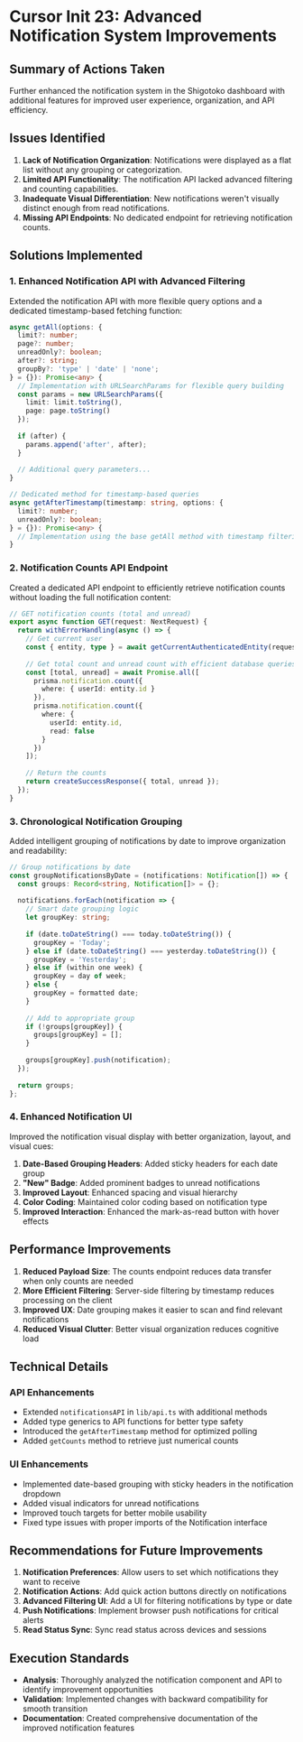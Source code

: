 # Cursor Init 23: Advanced Notification System Improvements

## Summary of Actions Taken

Further enhanced the notification system in the Shigotoko dashboard with additional features for improved user experience, organization, and API efficiency.

## Issues Identified

1. **Lack of Notification Organization**: Notifications were displayed as a flat list without any grouping or categorization.
2. **Limited API Functionality**: The notification API lacked advanced filtering and counting capabilities.
3. **Inadequate Visual Differentiation**: New notifications weren't visually distinct enough from read notifications.
4. **Missing API Endpoints**: No dedicated endpoint for retrieving notification counts.

## Solutions Implemented

### 1. Enhanced Notification API with Advanced Filtering

Extended the notification API with more flexible query options and a dedicated timestamp-based fetching function:

```typescript
async getAll(options: { 
  limit?: number; 
  page?: number; 
  unreadOnly?: boolean;
  after?: string;
  groupBy?: 'type' | 'date' | 'none';
} = {}): Promise<any> {
  // Implementation with URLSearchParams for flexible query building
  const params = new URLSearchParams({
    limit: limit.toString(),
    page: page.toString()
  });
  
  if (after) {
    params.append('after', after);
  }
  
  // Additional query parameters...
}

// Dedicated method for timestamp-based queries
async getAfterTimestamp(timestamp: string, options: { 
  limit?: number;
  unreadOnly?: boolean;
} = {}): Promise<any> {
  // Implementation using the base getAll method with timestamp filtering
}
```

### 2. Notification Counts API Endpoint

Created a dedicated API endpoint to efficiently retrieve notification counts without loading the full notification content:

```typescript
// GET notification counts (total and unread)
export async function GET(request: NextRequest) {
  return withErrorHandling(async () => {
    // Get current user
    const { entity, type } = await getCurrentAuthenticatedEntity(request);
    
    // Get total count and unread count with efficient database queries
    const [total, unread] = await Promise.all([
      prisma.notification.count({
        where: { userId: entity.id }
      }),
      prisma.notification.count({
        where: {
          userId: entity.id,
          read: false
        }
      })
    ]);
    
    // Return the counts
    return createSuccessResponse({ total, unread });
  });
}
```

### 3. Chronological Notification Grouping

Added intelligent grouping of notifications by date to improve organization and readability:

```typescript
// Group notifications by date
const groupNotificationsByDate = (notifications: Notification[]) => {
  const groups: Record<string, Notification[]> = {};
  
  notifications.forEach(notification => {
    // Smart date grouping logic
    let groupKey: string;
    
    if (date.toDateString() === today.toDateString()) {
      groupKey = 'Today';
    } else if (date.toDateString() === yesterday.toDateString()) {
      groupKey = 'Yesterday';
    } else if (within one week) {
      groupKey = day of week;
    } else {
      groupKey = formatted date;
    }
    
    // Add to appropriate group
    if (!groups[groupKey]) {
      groups[groupKey] = [];
    }
    
    groups[groupKey].push(notification);
  });
  
  return groups;
};
```

### 4. Enhanced Notification UI

Improved the notification visual display with better organization, layout, and visual cues:

1. **Date-Based Grouping Headers**: Added sticky headers for each date group
2. **"New" Badge**: Added prominent badges to unread notifications
3. **Improved Layout**: Enhanced spacing and visual hierarchy
4. **Color Coding**: Maintained color coding based on notification type
5. **Improved Interaction**: Enhanced the mark-as-read button with hover effects

## Performance Improvements

1. **Reduced Payload Size**: The counts endpoint reduces data transfer when only counts are needed
2. **More Efficient Filtering**: Server-side filtering by timestamp reduces processing on the client
3. **Improved UX**: Date grouping makes it easier to scan and find relevant notifications
4. **Reduced Visual Clutter**: Better visual organization reduces cognitive load

## Technical Details

### API Enhancements
- Extended `notificationsAPI` in `lib/api.ts` with additional methods
- Added type generics to API functions for better type safety
- Introduced the `getAfterTimestamp` method for optimized polling
- Added `getCounts` method to retrieve just numerical counts

### UI Enhancements
- Implemented date-based grouping with sticky headers in the notification dropdown
- Added visual indicators for unread notifications
- Improved touch targets for better mobile usability
- Fixed type issues with proper imports of the Notification interface

## Recommendations for Future Improvements

1. **Notification Preferences**: Allow users to set which notifications they want to receive
2. **Notification Actions**: Add quick action buttons directly on notifications
3. **Advanced Filtering UI**: Add a UI for filtering notifications by type or date
4. **Push Notifications**: Implement browser push notifications for critical alerts
5. **Read Status Sync**: Sync read status across devices and sessions

## Execution Standards

- **Analysis**: Thoroughly analyzed the notification component and API to identify improvement opportunities
- **Validation**: Implemented changes with backward compatibility for smooth transition
- **Documentation**: Created comprehensive documentation of the improved notification features 